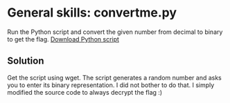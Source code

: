 # General skills: convertme.py
Run the Python script and convert the given number from decimal to binary to get the flag.
[Download Python script](https://artifacts.picoctf.net/c/31/convertme.py)

## Solution
Get the script using wget. The script generates a random number and asks you to enter its binary representation. I did not bother to do that. I simply modified the source code to always decrypt the flag :)